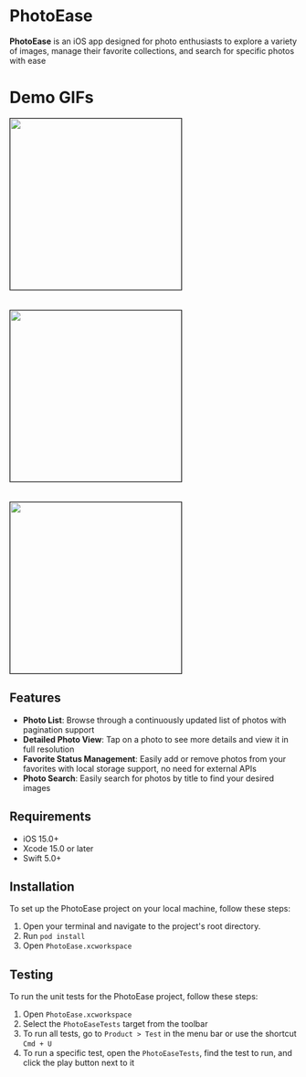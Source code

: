 
# PhotoEase

**PhotoEase** is an iOS app designed for photo enthusiasts to explore a variety of images, manage their favorite collections, and search for specific photos with ease

# Demo GIFs

<p align="left">
  <img src="../Images/Demo/list.gif" width="300" style="margin-right: 10px; border: 1px solid black;">
  <br> <br> <br> 
  <img src="../Images/Demo/detail.gif" width="300" style="margin-right: 10px; border: 1px solid black;">
  <br> <br> <br> 
  <img src="../Images/Demo/search.gif" width="300" style="border: 1px solid black;">
</p>



## Features

- **Photo List**: Browse through a continuously updated list of photos with pagination support
- **Detailed Photo View**: Tap on a photo to see more details and view it in full resolution
- **Favorite Status Management**: Easily add or remove photos from your favorites with local storage support, no need for external APIs
- **Photo Search**: Easily search for photos by title to find your desired images

## Requirements
- iOS 15.0+ 
- Xcode 15.0 or later
- Swift 5.0+

## Installation
To set up the PhotoEase project on your local machine, follow these steps:

1. Open your terminal and navigate to the project's root directory.
2. Run `pod install`
3. Open `PhotoEase.xcworkspace`
 
## Testing
To run the unit tests for the PhotoEase project, follow these steps:

1. Open `PhotoEase.xcworkspace` 
2. Select the `PhotoEaseTests` target from the toolbar
3. To run all tests, go to `Product > Test` in the menu bar or use the shortcut `Cmd + U`
4. To run a specific test, open the `PhotoEaseTests`, find the test to run, and click the play button next to it
